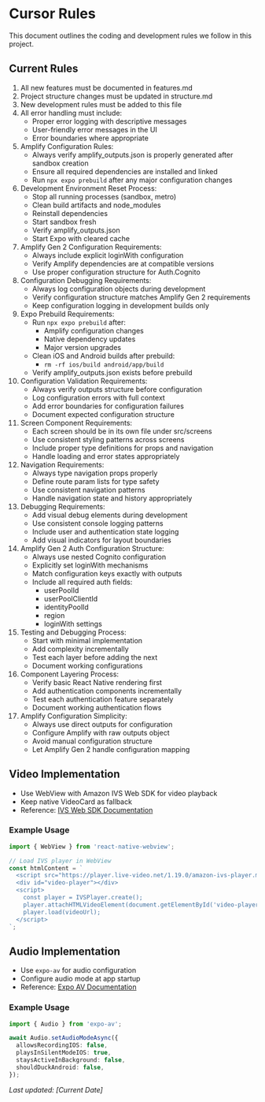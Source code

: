 # Cursor Rules

This document outlines the coding and development rules we follow in this project.

## Current Rules
1. All new features must be documented in features.md
2. Project structure changes must be updated in structure.md
3. New development rules must be added to this file
4. All error handling must include:
   - Proper error logging with descriptive messages
   - User-friendly error messages in the UI
   - Error boundaries where appropriate
5. Amplify Configuration Rules:
   - Always verify amplify_outputs.json is properly generated after sandbox creation
   - Ensure all required dependencies are installed and linked
   - Run `npx expo prebuild` after any major configuration changes
6. Development Environment Reset Process:
   - Stop all running processes (sandbox, metro)
   - Clean build artifacts and node_modules
   - Reinstall dependencies
   - Start sandbox fresh
   - Verify amplify_outputs.json
   - Start Expo with cleared cache
7. Amplify Gen 2 Configuration Requirements:
   - Always include explicit loginWith configuration
   - Verify Amplify dependencies are at compatible versions
   - Use proper configuration structure for Auth.Cognito
8. Configuration Debugging Requirements:
   - Always log configuration objects during development
   - Verify configuration structure matches Amplify Gen 2 requirements
   - Keep configuration logging in development builds only
9. Expo Prebuild Requirements:
   - Run `npx expo prebuild` after:
     - Amplify configuration changes
     - Native dependency updates
     - Major version upgrades
   - Clean iOS and Android builds after prebuild:
     - `rm -rf ios/build android/app/build`
   - Verify amplify_outputs.json exists before prebuild
10. Configuration Validation Requirements:
    - Always verify outputs structure before configuration
    - Log configuration errors with full context
    - Add error boundaries for configuration failures
    - Document expected configuration structure
11. Screen Component Requirements:
    - Each screen should be in its own file under src/screens
    - Use consistent styling patterns across screens
    - Include proper type definitions for props and navigation
    - Handle loading and error states appropriately
12. Navigation Requirements:
    - Always type navigation props properly
    - Define route param lists for type safety
    - Use consistent navigation patterns
    - Handle navigation state and history appropriately
13. Debugging Requirements:
    - Add visual debug elements during development
    - Use consistent console logging patterns
    - Include user and authentication state logging
    - Add visual indicators for layout boundaries
14. Amplify Gen 2 Auth Configuration Structure:
    - Always use nested Cognito configuration
    - Explicitly set loginWith mechanisms
    - Match configuration keys exactly with outputs
    - Include all required auth fields:
      - userPoolId
      - userPoolClientId
      - identityPoolId
      - region
      - loginWith settings
15. Testing and Debugging Process:
    - Start with minimal implementation
    - Add complexity incrementally
    - Test each layer before adding the next
    - Document working configurations
16. Component Layering Process:
    - Verify basic React Native rendering first
    - Add authentication components incrementally
    - Test each authentication feature separately
    - Document working authentication flows
17. Amplify Configuration Simplicity:
    - Always use direct outputs for configuration
    - Configure Amplify with raw outputs object
    - Avoid manual configuration structure
    - Let Amplify Gen 2 handle configuration mapping

## Video Implementation
- Use WebView with Amazon IVS Web SDK for video playback
- Keep native VideoCard as fallback
- Reference: [IVS Web SDK Documentation](https://docs.aws.amazon.com/ivs/latest/userguide/player-web-sdk.html)

### Example Usage
```typescript
import { WebView } from 'react-native-webview';

// Load IVS player in WebView
const htmlContent = `
  <script src="https://player.live-video.net/1.19.0/amazon-ivs-player.min.js"></script>
  <div id="video-player"></div>
  <script>
    const player = IVSPlayer.create();
    player.attachHTMLVideoElement(document.getElementById('video-player'));
    player.load(videoUrl);
  </script>
`;
```

## Audio Implementation
- Use `expo-av` for audio configuration
- Configure audio mode at app startup
- Reference: [Expo AV Documentation](https://docs.expo.dev/versions/latest/sdk/audio-av/)

### Example Usage
```typescript
import { Audio } from 'expo-av';

await Audio.setAudioModeAsync({
  allowsRecordingIOS: false,
  playsInSilentModeIOS: true,
  staysActiveInBackground: false,
  shouldDuckAndroid: false,
});
```

_Last updated: [Current Date]_ 